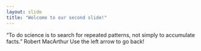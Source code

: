 ```yaml
---
layout: slide
title: "Welcome to our second slide!"
---
```

“To do science is to search for repeated patterns, not simply to accumulate facts.” Robert MacArthur 
Use the left arrow to go back!
